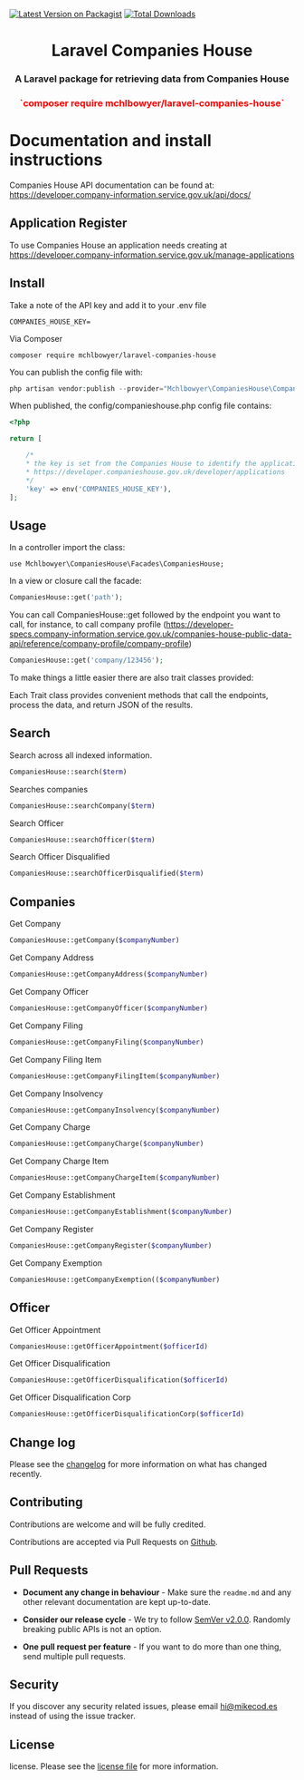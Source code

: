 [![Latest Version on Packagist](https://img.shields.io/packagist/v/mchlbowyer/laravel-companies-house.svg?style=flat-square)](https://packagist.org/packages/mchlbowyer/laravel-companies-house)
[![Total Downloads](https://img.shields.io/packagist/dt/mchlbowyer/laravel-companies-house.svg?style=flat-square)](https://packagist.org/packages/mchlbowyer/laravel-companies-house)

<h1 align="center">
Laravel Companies House
</h1>

<h3 align="center">
A Laravel package for retrieving data from Companies House
</h3>

<h3 align="center" style="color: red">
`composer require mchlbowyer/laravel-companies-house`
</h3>


# Documentation and install instructions

Companies House API documentation can be found at:
https://developer.company-information.service.gov.uk/api/docs/

## Application Register

To use Companies House an application needs creating at https://developer.company-information.service.gov.uk/manage-applications

## Install

Take a note of the API key and add it to your .env file

```
COMPANIES_HOUSE_KEY=
```

Via Composer

```
composer require mchlbowyer/laravel-companies-house
```

You can publish the config file with:

```php
php artisan vendor:publish --provider="Mchlbowyer\CompaniesHouse\CompaniesHouseServiceProvider" --tag="config"
```

When published, the config/companieshouse.php config file contains:

```php
<?php

return [

    /*
    * the key is set from the Companies House to identify the application
    * https://developer.companieshouse.gov.uk/developer/applications
    */
    'key' => env('COMPANIES_HOUSE_KEY'),
];
```

## Usage

In a controller import the class:

```
use Mchlbowyer\CompaniesHouse\Facades\CompaniesHouse;
```

In a view or closure call the facade:

```php
CompaniesHouse::get('path');
```

You can call CompaniesHouse::get followed by the endpoint you want to call, for instance, to call company
profile (https://developer-specs.company-information.service.gov.uk/companies-house-public-data-api/reference/company-profile/company-profile)

```php
CompaniesHouse::get('company/123456');
```

To make things a little easier there are also trait classes provided:

Each Trait class provides convenient methods that call the endpoints, process the data, and return JSON of the
results.

## Search

Search across all indexed information.

```php
CompaniesHouse::search($term)
```

Searches companies

```php
CompaniesHouse::searchCompany($term)
```

Search Officer

```php
CompaniesHouse::searchOfficer($term)
```

Search Officer Disqualified

```php
CompaniesHouse::searchOfficerDisqualified($term)
```

## Companies

Get Company

```php
CompaniesHouse::getCompany($companyNumber)
```

Get Company Address

```php
CompaniesHouse::getCompanyAddress($companyNumber)
```

Get Company Officer

```php
CompaniesHouse::getCompanyOfficer($companyNumber)
```

Get Company Filing

```php
CompaniesHouse::getCompanyFiling($companyNumber)
```

Get Company Filing Item

```php
CompaniesHouse::getCompanyFilingItem($companyNumber)
```

Get Company Insolvency

```php
CompaniesHouse::getCompanyInsolvency($companyNumber)
```

Get Company Charge

```php
CompaniesHouse::getCompanyCharge($companyNumber)
```

Get Company Charge Item

```php
CompaniesHouse::getCompanyChargeItem($companyNumber)
```

Get Company Establishment

```php
CompaniesHouse::getCompanyEstablishment($companyNumber)
```

Get Company Register

```php
CompaniesHouse::getCompanyRegister($companyNumber)
```

Get Company Exemption

```php
CompaniesHouse::getCompanyExemption(($companyNumber)
```

## Officer

Get Officer Appointment

```php
CompaniesHouse::getOfficerAppointment($officerId)
```

Get Officer Disqualification

```php
CompaniesHouse::getOfficerDisqualification($officerId)
```

Get Officer Disqualification Corp

```php
CompaniesHouse::getOfficerDisqualificationCorp($officerId)
```

## Change log

Please see the [changelog](changelog.md) for more information on what has changed recently.

## Contributing

Contributions are welcome and will be fully credited.

Contributions are accepted via Pull Requests on [Github](https://github.com/mchlbowyer/laravel-companies-house).

## Pull Requests

- **Document any change in behaviour** - Make sure the `readme.md` and any other relevant documentation are kept
  up-to-date.

- **Consider our release cycle** - We try to follow [SemVer v2.0.0](http://semver.org/). Randomly breaking public APIs
  is not an option.

- **One pull request per feature** - If you want to do more than one thing, send multiple pull requests.

## Security

If you discover any security related issues, please email hi@mikecod.es instead of using the issue tracker.

## License

license. Please see the [license file](license.md) for more information.
